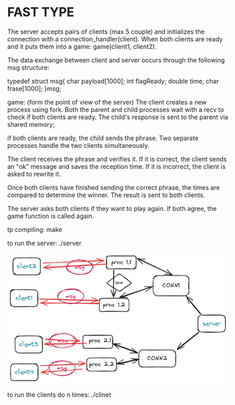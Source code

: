 # FAST TYPE

The server accepts pairs of clients (max 5 couple) and initializes the connection with a connection_handler(client). When both clients are ready and it puts them into a game: game(client1, client2).

The data exchange between client and server occurs through the following msg structure:

typedef struct msg{
    char payload[1000];
    int flagReady;
    double time;
    char frase[1000];
}msg;

game: (form the point of view of the server)
The client creates a new process using fork. Both the parent and child processes wait with a recv to check if both clients are ready.
The child's response is sent to the parent via shared memory;

if both clients are ready, the child sends the phrase. Two separate processes handle the two clients simultaneously.

The client receives the phrase and verifies it. If it is correct, the client sends an "ok" message and saves the reception time. If it is incorrect, the client is asked to rewrite it.

Once both clients have finished sending the correct phrase, the times are compared to determine the winner. The result is sent to both clients.

The server asks both clients if they want to play again. If both agree, the game function is called again.

tp compiling: make

to run the server: ./server

![architettura](architettura.png)

to run the clients do n times: ./clinet
